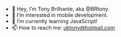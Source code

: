 - 👋 Hey, I’m Tony Brilhante, aka @BRtony.
- 👀 I’m interested in mobile development.
- 🌱 I’m currently learning JavaScript!
- 📫 How to reach me: uktony@hotmail.com

